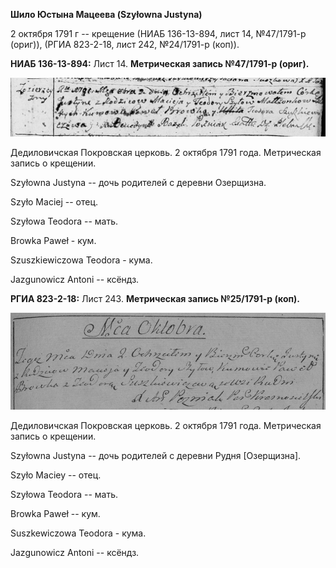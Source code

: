 **Шило Юстына Мацеева (Szyłowna Justyna)**

2 октября 1791 г -- крещение (НИАБ 136-13-894, лист 14, №47/1791-р
(ориг)), (РГИА 823-2-18, лист 242, №24/1791-р (коп)).

**НИАБ 136-13-894:** Лист 14. **Метрическая запись №47/1791-р (ориг).**

![](./media/5c2af5ee363db824eca7273b96f738e0284dc29e.png)

Дедиловичская Покровская церковь. 2 октября 1791 года. Метрическая
запись о крещении.

Szyłowna Justyna -- дочь родителей с деревни Озерщизна.

Szyło Maciej -- отец.

Szyłowa Teodora -- мать.

Browka Paweł - кум.

Szuszkiewiczowa Teodora - кума.

Jazgunowicz Antoni -- ксёндз.

**РГИА 823-2-18:** Лист 243. **Метрическая запись №25/1791-р (коп).**

![](./media/adf35ec14c3757b8ed2bec9ebfa04d01e8cf9a74.png)

Дедиловичская Покровская церковь. 2 октября 1791 года. Метрическая
запись о крещении.

Szyłowna Justyna -- дочь родителей с деревни Рудня \[Озерщизна\].

Szyło Maciey -- отец.

Szyłowa Teodora -- мать.

Browka Paweł -- кум.

Suszkewiczowa Teodora - кума.

Jazgunowicz Antoni -- ксёндз.
